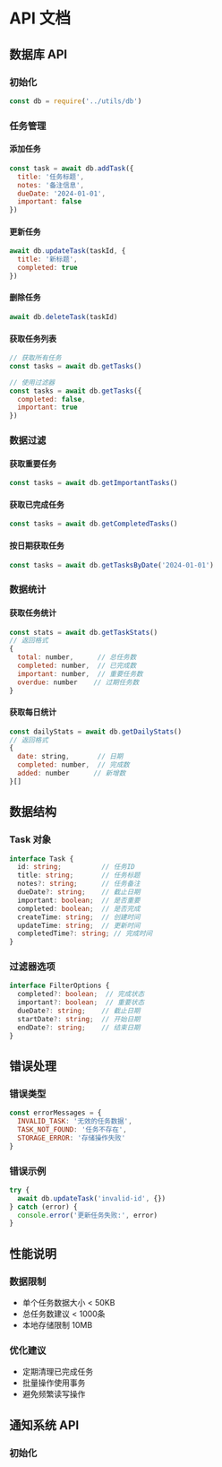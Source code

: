 # API 文档

## 数据库 API

### 初始化
```js
const db = require('../utils/db')
```

### 任务管理

#### 添加任务
```js
const task = await db.addTask({
  title: '任务标题',
  notes: '备注信息',
  dueDate: '2024-01-01',
  important: false
})
```

#### 更新任务
```js
await db.updateTask(taskId, {
  title: '新标题',
  completed: true
})
```

#### 删除任务
```js
await db.deleteTask(taskId)
```

#### 获取任务列表
```js
// 获取所有任务
const tasks = await db.getTasks()

// 使用过滤器
const tasks = await db.getTasks({
  completed: false,
  important: true
})
```

### 数据过滤

#### 获取重要任务
```js
const tasks = await db.getImportantTasks()
```

#### 获取已完成任务
```js
const tasks = await db.getCompletedTasks()
```

#### 按日期获取任务
```js
const tasks = await db.getTasksByDate('2024-01-01')
```

### 数据统计

#### 获取任务统计
```js
const stats = await db.getTaskStats()
// 返回格式
{
  total: number,      // 总任务数
  completed: number,  // 已完成数
  important: number,  // 重要任务数
  overdue: number    // 过期任务数
}
```

#### 获取每日统计
```js
const dailyStats = await db.getDailyStats()
// 返回格式
{
  date: string,       // 日期
  completed: number,  // 完成数
  added: number      // 新增数
}[]
```

## 数据结构

### Task 对象
```typescript
interface Task {
  id: string;          // 任务ID
  title: string;       // 任务标题
  notes?: string;      // 任务备注
  dueDate?: string;    // 截止日期
  important: boolean;  // 是否重要
  completed: boolean;  // 是否完成
  createTime: string;  // 创建时间
  updateTime: string;  // 更新时间
  completedTime?: string; // 完成时间
}
```

### 过滤器选项
```typescript
interface FilterOptions {
  completed?: boolean;  // 完成状态
  important?: boolean;  // 重要状态
  dueDate?: string;    // 截止日期
  startDate?: string;  // 开始日期
  endDate?: string;    // 结束日期
}
```

## 错误处理

### 错误类型
```js
const errorMessages = {
  INVALID_TASK: '无效的任务数据',
  TASK_NOT_FOUND: '任务不存在',
  STORAGE_ERROR: '存储操作失败'
}
```

### 错误示例
```js
try {
  await db.updateTask('invalid-id', {})
} catch (error) {
  console.error('更新任务失败:', error)
}
```

## 性能说明

### 数据限制
- 单个任务数据大小 < 50KB
- 总任务数建议 < 1000条
- 本地存储限制 10MB

### 优化建议
- 定期清理已完成任务
- 批量操作使用事务
- 避免频繁读写操作

## 通知系统 API

### 初始化
```